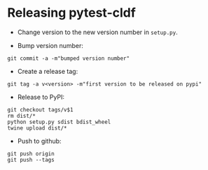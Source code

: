 
Releasing pytest-cldf
=====================

- Change version to the new version number in `setup.py`.

- Bump version number:
```
git commit -a -m"bumped version number"
```

- Create a release tag:
```
git tag -a v<version> -m"first version to be released on pypi"
```

- Release to PyPI:
```
git checkout tags/v$1
rm dist/*
python setup.py sdist bdist_wheel
twine upload dist/*
```

- Push to github:
```
git push origin
git push --tags
```
